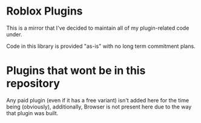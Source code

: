 # Roblox Plugins

This is a mirror that I've decided to maintain all of my plugin-related code under.

Code in this library is provided "as-is" with no long term commitment plans.

# Plugins that wont be in this repository

Any paid plugin (even if it has a free variant) isn't added here for the time
being (obviously), additionally, Browser is not present here due to the way that
plugin was built.